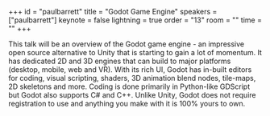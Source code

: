 ﻿+++
id = "paulbarrett"
title = "Godot Game Engine"
speakers = ["paulbarrett"]
keynote = false
lightning = true
order = "13"
room = ""
time = ""
+++

This talk will be an overview of the Godot game engine - an impressive open source alternative to Unity that is starting to gain a lot of momentum. It has dedicated 2D and 3D engines that can build to major platforms (desktop, mobile, web and VR). With its rich UI, Godot has in-built editors for coding, visual scripting, shaders, 3D animation blend nodes, tile-maps, 2D skeletons and more. Coding is done primarily in Python-like GDScript but Godot also supports C# and C++. Unlike Unity, Godot does not require registration to use and anything you make with it is 100% yours to own.